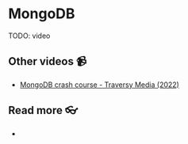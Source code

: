 # MongoDB

TODO: video
<!-- 
<a href="https://youtu.be/GLHNqVYufsw" target="_blank">
  <img src="https://github.com/kokchun/assets/blob/main/data_modeling/normalization.png?raw=true" alt="normalization" width="600">
</a> -->



## Other videos 📹
- [MongoDB crash course - Traversy Media (2022)](https://www.youtube.com/watch?v=2QQGWYe7IDU&list=PL4RCxklHWZ9shwyfN0KT1KiOX6OOkNJaq&index=9)

## Read more 👓

- 
